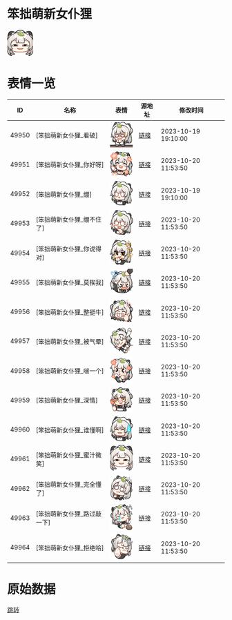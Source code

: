 # 笨拙萌新女仆狸

<img src="./cover.png" height="60" alt="cover" />

# 表情一览

|ID|名称|表情|源地址|修改时间|
|----|----|----|----|----|
|49950|[笨拙萌新女仆狸_看破]|<img src="./pic/049950_%5B笨拙萌新女仆狸_看破%5D.png" height="60" alt="看破"/>|[链接](https://i0.hdslb.com/bfs/garb/54ebf20205675b296cab172df998dbec51290eb7.png)|2023-10-19 19:10:00|
|49951|[笨拙萌新女仆狸_你好呀]|<img src="./pic/049951_%5B笨拙萌新女仆狸_你好呀%5D.png" height="60" alt="你好呀"/>|[链接](https://i0.hdslb.com/bfs/garb/87711d1856572f3a70ef2a7dcac3af13c1a8b880.png)|2023-10-20 11:53:50|
|49952|[笨拙萌新女仆狸_绷]|<img src="./pic/049952_%5B笨拙萌新女仆狸_绷%5D.png" height="60" alt="绷"/>|[链接](https://i0.hdslb.com/bfs/garb/3d13980c88eb63fd84759ac0b3de85d29d09cdd0.png)|2023-10-19 19:10:00|
|49953|[笨拙萌新女仆狸_绷不住了]|<img src="./pic/049953_%5B笨拙萌新女仆狸_绷不住了%5D.png" height="60" alt="绷不住了"/>|[链接](https://i0.hdslb.com/bfs/garb/bfb761346d00fb92aa2c924dbd98c348fc1f88a4.png)|2023-10-20 11:53:50|
|49954|[笨拙萌新女仆狸_你说得对]|<img src="./pic/049954_%5B笨拙萌新女仆狸_你说得对%5D.png" height="60" alt="你说得对"/>|[链接](https://i0.hdslb.com/bfs/garb/cbe3ee6e240ff61ea34162bcc1fa22cfd663357d.png)|2023-10-20 11:53:50|
|49955|[笨拙萌新女仆狸_莫挨我]|<img src="./pic/049955_%5B笨拙萌新女仆狸_莫挨我%5D.png" height="60" alt="莫挨我"/>|[链接](https://i0.hdslb.com/bfs/garb/38a78a15275f4a8ec51261b0599d35f0f1e4a74e.png)|2023-10-20 11:53:50|
|49956|[笨拙萌新女仆狸_整挺牛]|<img src="./pic/049956_%5B笨拙萌新女仆狸_整挺牛%5D.png" height="60" alt="整挺牛"/>|[链接](https://i0.hdslb.com/bfs/garb/57651ad5756ca9049bc34a09e2c39a0b3a1fa2e9.png)|2023-10-20 11:53:50|
|49957|[笨拙萌新女仆狸_被气晕]|<img src="./pic/049957_%5B笨拙萌新女仆狸_被气晕%5D.png" height="60" alt="被气晕"/>|[链接](https://i0.hdslb.com/bfs/garb/2445888a67be1c11aee2b2547df8f215fa2270d4.png)|2023-10-20 11:53:50|
|49958|[笨拙萌新女仆狸_啵一个]|<img src="./pic/049958_%5B笨拙萌新女仆狸_啵一个%5D.png" height="60" alt="啵一个"/>|[链接](https://i0.hdslb.com/bfs/garb/d1c58317f2b79526723fc33feaed9fc8b4866d49.png)|2023-10-20 11:53:50|
|49959|[笨拙萌新女仆狸_深情]|<img src="./pic/049959_%5B笨拙萌新女仆狸_深情%5D.png" height="60" alt="深情"/>|[链接](https://i0.hdslb.com/bfs/garb/6e49392d545de5283b398adfca75b4ee0b1a6c77.png)|2023-10-20 11:53:50|
|49960|[笨拙萌新女仆狸_谁懂啊]|<img src="./pic/049960_%5B笨拙萌新女仆狸_谁懂啊%5D.png" height="60" alt="谁懂啊"/>|[链接](https://i0.hdslb.com/bfs/garb/f1af607fb99782a20d807df6f84142ac8d5978f6.png)|2023-10-20 11:53:50|
|49961|[笨拙萌新女仆狸_蜜汁微笑]|<img src="./pic/049961_%5B笨拙萌新女仆狸_蜜汁微笑%5D.png" height="60" alt="蜜汁微笑"/>|[链接](https://i0.hdslb.com/bfs/garb/7e1e4e6d7d533115e4e07fa834c60c31a5088038.png)|2023-10-20 11:53:50|
|49962|[笨拙萌新女仆狸_完全懂了]|<img src="./pic/049962_%5B笨拙萌新女仆狸_完全懂了%5D.png" height="60" alt="完全懂了"/>|[链接](https://i0.hdslb.com/bfs/garb/9036199550d8ba00cbad9ce2701b4b421f57584b.png)|2023-10-20 11:53:50|
|49963|[笨拙萌新女仆狸_路过敲一下]|<img src="./pic/049963_%5B笨拙萌新女仆狸_路过敲一下%5D.png" height="60" alt="路过敲一下"/>|[链接](https://i0.hdslb.com/bfs/garb/f7f3a0c9852eef15269ec2f340cb2fcd36cfa418.png)|2023-10-20 11:53:50|
|49964|[笨拙萌新女仆狸_拒绝哈]|<img src="./pic/049964_%5B笨拙萌新女仆狸_拒绝哈%5D.png" height="60" alt="拒绝哈"/>|[链接](https://i0.hdslb.com/bfs/garb/43b39b889aa4d2c335f1c8861bebbc32a914a493.png)|2023-10-20 11:53:50|

# 原始数据

[跳转](./raw.json)

